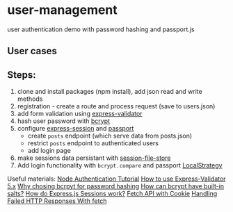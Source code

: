 # user-management
user authentication demo with password hashing and passport.js


## User cases


## Steps:
1. clone and install packages (npm install), add json read and write methods
2. registration - create a route and process request (save to users.json)
3. add form validation using [express-validator](https://github.com/express-validator/express-validator)
4. hash user password with [bcrypt](https://github.com/kelektiv/node.bcrypt.js/)
5. configure [express-session](https://github.com/expressjs/session) and [passport](http://www.passportjs.org)
   - create `posts` endpoint (which serve data from posts.json)
   - restrict `posts` endpoint to authenticated users
   - add login page
6. make sessions data persistant with [session-file-store](https://github.com/valery-barysok/session-file-store)
7. Add login functionality with `bcrypt.compare` and passport [LocalStrategy](https://github.com/jaredhanson/passport-local)

Useful materials:
[Node Authentication Tutorial](https://www.youtube.com/watch?v=gYjHDMPrkWU&list=PLpPnRKq7eNW3Qm2OfoJ3Hyvf-36TulLDp)
[How to use Express-Validator 5.x](https://charlietheprogrammer.com/how-to-use-express-validator-5/)
[Why chosing bcrpyt for password hashing](https://codahale.com/how-to-safely-store-a-password/)
[How can bcrypt have built-in salts?](https://stackoverflow.com/questions/6832445/how-can-bcrypt-have-built-in-salts)
[How do Express.js Sessions work?](https://nodewebapps.com/2017/06/18/how-do-nodejs-sessions-work/)
[Fetch API with Cookie](https://stackoverflow.com/questions/34558264/fetch-api-with-cookie)
[Handling Failed HTTP Responses With fetch](https://www.tjvantoll.com/2015/09/13/fetch-and-errors/)
